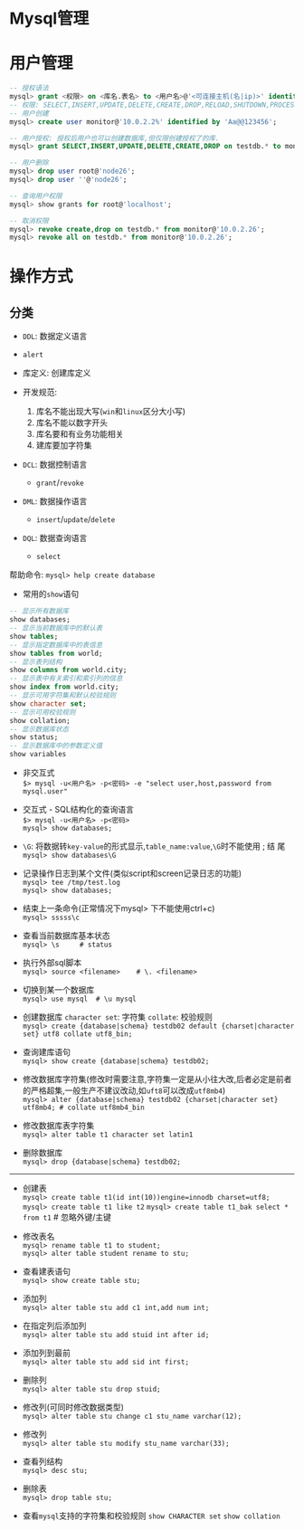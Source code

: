# Mysql管理


# 用户管理 
```sql
-- 授权语法
mysql> grant <权限> on <库名.表名> to <用户名>@'<可连接主机(名|ip)>' identified by '<密码>';
-- 权限: SELECT,INSERT,UPDATE,DELETE,CREATE,DROP,RELOAD,SHUTDOWN,PROCESS,FILE,REFERENCES,INDEX,ALTER,SHOW DATABASES,SUPER,CREATE TEMPORARY TABLES,LOCK TABLES,EXECUTE,REPLICATION SLAVE,REPLICATION CLIENT,CREATE VIEW,SHOW VIEW,CREATE ROUTINE,ALTER ROUTINE,CREATE USER,EVENT,TRIGGER,CREATE TABLESPACE 
-- 用户创建
mysql> create user monitor@'10.0.2.2%' identified by 'Aa@@123456';

-- 用户授权: 授权后用户也可以创建数据库,但仅限创建授权了的库.
mysql> grant SELECT,INSERT,UPDATE,DELETE,CREATE,DROP on testdb.* to monitor@'10.0.2.26'; 

-- 用户删除
mysql> drop user root@'node26';
mysql> drop user ''@'node26';

-- 查询用户权限
mysql> show grants for root@'localhost';

-- 取消权限
mysql> revoke create,drop on testdb.* from monitor@'10.0.2.26';
mysql> revoke all on testdb.* from monitor@'10.0.2.26';

```


# 操作方式
## 分类
- `DDL`:  数据定义语言
 - `alert`
 - 库定义: 创建库定义
 - 开发规范: 
    1. 库名不能出现大写(`win`和`linux`区分大小写)
    2. 库名不能以数字开头
    3. 库名要和有业务功能相关 
    4. 建库要加字符集 
    

- `DCL`:  数据控制语言
  - `grant`/`revoke` 
- `DML`:  数据操作语言
  - `insert`/`update`/`delete` 
- `DQL`:  数据查询语言
  - `select` 

帮助命令: `mysql> help create database`
- 常用的`show`语句  
```sql
-- 显示所有数据库
show databases;
-- 显示当前数据库中的默认表
show tables;
-- 显示指定数据库中的表信息
show tables from world;
-- 显示表列结构
show columns from world.city;
-- 显示表中有关索引和索引列的信息
show index from world.city;
-- 显示可用字符集和默认校验规则
show character set;
-- 显示可用校验规则
show collation;
-- 显示数据库状态
show status;
-- 显示数据库中的参数定义值
show variables
```

- 非交互式   
`$> mysql -u<用户名> -p<密码> -e "select user,host,password from mysql.user" `
- 交互式 - SQL结构化的查询语言   
`$> mysql -u<用户名> -p<密码> `  
`mysql> show databases;`  
- `\G`: 将数据转`key-value`的形式显示,`table_name:value`,`\G`时不能使用 ; 结  尾   
`mysql> show databases\G`  

- 记录操作日志到某个文件(类似script和screen记录日志的功能)  
`mysql> tee /tmp/test.log`  
`mysql> show databases;`  

- 结束上一条命令(正常情况下mysql> 下不能使用ctrl+c)  
`mysql> sssss\c`  

- 查看当前数据库基本状态   
`mysql> \s     # status`   

- 执行外部sql脚本  
`mysql> source <filename>    # \. <filename>`  

- 切换到某一个数据库   
`mysql> use mysql  # \u mysql`  

- 创建数据库 `character set`: 字符集  `collate`: 校验规则   
`mysql> create {database|schema} testdb02 default {charset|character set} utf8 collate utf8_bin;`  

- 查询建库语句   
`mysql> show create {database|schema} testdb02;`  

- 修改数据库字符集(修改时需要注意,字符集一定是从小往大改,后者必定是前者的严格超集,一般生产不建议改动,如`uft8`可以改成`utf8mb4`)  
`mysql> alter {database|schema} testdb02 {charset|character set} utf8mb4; # collate utf8mb4_bin`

- 修改数据库表字符集   
`mysql> alter table t1 character set latin1`

- 删除数据库   
`mysql> drop {database|schema} testdb02;`   

---
- 创建表  
`mysql> create table t1(id int(10))engine=innodb charset=utf8;`   
`mysql> create table t1 like t2`
`mysql> create table t1_bak select * from t1` # 忽略外键/主键    


- 修改表名  
`mysql> rename table t1 to student;`  
`mysql> alter table student rename to stu;`  

- 查看建表语句  
`mysql> show create table stu;`   

- 添加列  
`mysql> alter table stu add c1 int,add num int;`   
- 在指定列后添加列  
`mysql> alter table stu add stuid int after id;`   
- 添加列到最前  
`mysql> alter table stu add sid int first;`  
- 删除列  
`mysql> alter table stu drop stuid;`  
- 修改列(可同时修改数据类型)  
`mysql> alter table stu change c1 stu_name varchar(12);`  
- 修改列  
`mysql> alter table stu modify stu_name varchar(33);`  
- 查看列结构  
`mysql> desc stu;`  
- 删除表  
`mysql> drop table stu;`  

- 查看`mysql`支持的字符集和校验规则
`show CHARACTER set`
`show collation`

